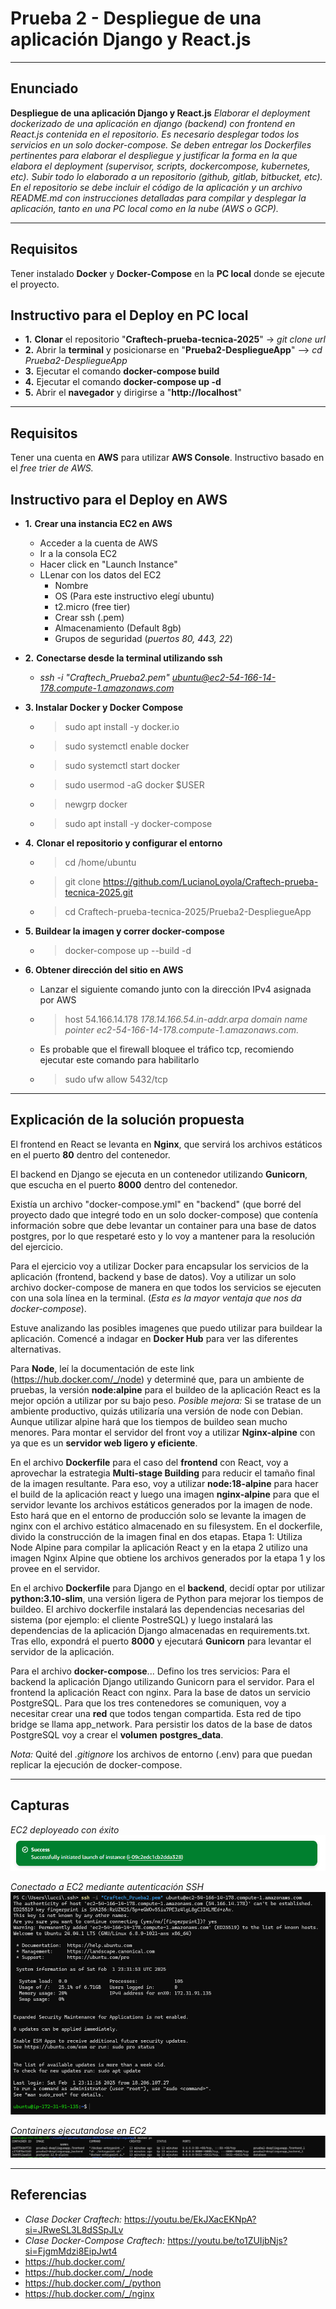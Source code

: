 # Prueba 2 -  Despliegue de una aplicación Django y React.js
---
## Enunciado
**Despliegue de una aplicación Django y React.js** 
*Elaborar el deployment dockerizado de una aplicación en django (backend) con frontend en React.js contenida en el repositorio. Es necesario desplegar todos los servicios en un solo docker-compose.
Se deben entregar los Dockerfiles pertinentes para elaborar el despliegue y justificar la forma en la que elabora el deployment (supervisor, scripts, dockercompose, kubernetes, etc).
Subir todo lo elaborado a un repositorio (github, gitlab, bitbucket, etc). En el repositorio se debe incluir el código de la aplicación y un archivo README.md con instrucciones detalladas para compilar y desplegar la aplicación, tanto en una PC local como en la nube (AWS o GCP).*

---
## Requisitos
Tener instalado **Docker** y **Docker-Compose** en la **PC local** donde se ejecute el proyecto.

## Instructivo para el Deploy en PC local

- **1.** **Clonar** el repositorio "**Craftech-prueba-tecnica-2025**" -> *git clone url*
- **2.** Abrir la **terminal** y posicionarse en "**Prueba2-DespliegueApp**" --> *cd Prueba2-DespliegueApp*
- **3.** Ejecutar el comando **docker-compose build**
- **4.** Ejecutar el comando **docker-compose up -d**
- **5.** Abrir el **navegador** y dirigirse a "**http://localhost**"

---
## Requisitos
Tener una cuenta en **AWS**  para utilizar **AWS Console**.
Instructivo basado en el *free trier de AWS.*

## Instructivo para el Deploy en AWS

- **1.** **Crear una instancia EC2 en AWS**
  - Acceder a la cuenta de AWS
  - Ir a la consola EC2
  - Hacer click en "Launch Instance"
  - LLenar con los datos del EC2 
    - Nombre
    - OS (Para este instructivo elegí ubuntu)
    - t2.micro (free tier)
    - Crear ssh (.pem)
    - Almacenamiento (Default 8gb)
    - Grupos de seguridad (*puertos 80, 443, 22*)
- **2.** **Conectarse desde la terminal utilizando ssh**
  - *ssh -i "Craftech_Prueba2.pem" ubuntu@ec2-54-166-14-178.compute-1.amazonaws.com*
- **3. Instalar Docker y Docker Compose**
  - >sudo apt install -y docker.io
  - >sudo systemctl enable docker
  - >sudo systemctl start docker
  - >sudo usermod -aG docker $USER
  - >newgrp docker
  - >sudo apt install -y docker-compose

- **4.** **Clonar el repositorio y configurar el entorno**
  - >cd /home/ubuntu
  - >git clone https://github.com/LucianoLoyola/Craftech-prueba-tecnica-2025.git
  - >cd Craftech-prueba-tecnica-2025/Prueba2-DespliegueApp
- **5. Buildear la imagen y correr docker-compose**
  - >docker-compose up --build -d
- **6. Obtener dirección del sitio en AWS**
  - Lanzar el siguiente comando junto con la dirección IPv4 asignada por AWS
  - >host 54.166.14.178
  *178.14.166.54.in-addr.arpa domain name pointer ec2-54-166-14-178.compute-1.amazonaws.com.*
  - Es probable que el firewall bloquee el tráfico tcp, recomiendo ejecutar este comando para habilitarlo
  - >sudo ufw allow 5432/tcp

---
## Explicación de la solución propuesta

El frontend en React se levanta en **Nginx**, que servirá los archivos estáticos en el puerto **80** dentro del contenedor. 

El backend en Django se ejecuta en un contenedor utilizando **Gunicorn**, que escucha en el puerto **8000** dentro del contenedor.

Existía un archivo "docker-compose.yml" en "backend" (que borré del proyecto dado que integré todo en un solo docker-compose) que contenía información sobre que debe levantar un container para una base de datos postgres, por lo que respetaré esto y lo voy a mantener para la resolución del ejercicio.

Para el ejercicio voy a utilizar Docker para encapsular los servicios de la aplicación (frontend, backend y base de datos). Voy a utilizar un solo archivo docker-compose de manera en que todos los servicios se ejecuten con una sola línea en la terminal. (*Esta es la mayor ventaja que nos da docker-compose*).

Estuve analizando las posibles imagenes que puedo utilizar para buildear la aplicación. Comencé a indagar en **Docker Hub** para ver las diferentes alternativas.

Para **Node**, leí la documentación de este link (https://hub.docker.com/_/node) y determiné que, para un ambiente de pruebas, la versión **node:alpine** para el buildeo de la aplicación React es la mejor opción a utilizar por su bajo peso. *Posible mejora:* Si se tratase de un ambiente productivo, quizás utilizaría una versión de node con Debian. Aunque utilizar alpine hará que los tiempos de buildeo sean mucho menores.
Para montar el servidor del front voy a utilizar **Nginx-alpine** con  ya que es un **servidor web ligero y eficiente**.

En el archivo **Dockerfile** para el caso del **frontend** con React, voy a aprovechar la estrategia **Multi-stage Building** para reducir el tamaño final de la imagen resultante. Para eso, voy a utilizar **node:18-alpine** para hacer el build de la aplicación react y luego una imagen **nginx-alpine** para que el servidor levante los archivos estáticos generados por la imagen de node. Esto hará que en el entorno de producción solo se levante la imagen de nginx con el archivo estático almacenado en su filesystem. En el dockerfile, divido la construcción de la imagen final en dos etapas. Etapa 1: Utiliza Node Alpine para compilar la aplicación React y en la etapa 2 utilizo una imagen Nginx Alpine que obtiene los archivos generados por la etapa 1 y los provee en el servidor.

En el archivo **Dockerfile** para Django en el **backend**, decidí optar por utilizar **python:3.10-slim**, una versión ligera de Python para mejorar los tiempos de buildeo. El archivo dockerfile instalará las dependencias necesarias del sistema (por ejemplo: el cliente PostreSQL) y luego instalará las dependencias de la aplicación Django almacenadas en requirements.txt. Tras ello, expondrá el puerto **8000** y ejecutará **Gunicorn** para levantar el servidor de la aplicación. 

Para el archivo **docker-compose**...
Defino los tres servicios: Para el backend la aplicación Django utilizando Gunicorn para el servidor. Para el frontend la aplicación React con nginx. Para la base de datos un servicio PostgreSQL.
Para que los tres contenedores se comuniquen, voy a necesitar crear una **red** que todos tengan compartida. Esta red de tipo bridge se llama app_network.
Para persistir los datos de la base de datos PostgreSQL voy a crear el **volumen** **postgres_data**.

*Nota:* Quité del *.gitignore* los archivos de entorno (.env) para que puedan replicar la ejecución de docker-compose.

---
## Capturas
*EC2 deployeado con éxito*
![EC2 Deploy](Capturas/Craftech-1.png)

*Conectado a EC2 mediante autenticación SSH*
![SSH](Capturas/Craftech-2.png)

*Containers ejecutandose en EC2*
![Containers](Capturas/Craftech-3.png)

---


## Referencias
- *Clase Docker Craftech:* https://youtu.be/EkJXacEKNpA?si=JRweSL3L8dSSpJLv
- *Clase Docker-Compose Craftech:* https://youtu.be/to1ZUIjbNjs?si=FjgmMdzi8EipJwt4
- https://hub.docker.com/
- https://hub.docker.com/_/node
- https://hub.docker.com/_/python
- https://hub.docker.com/_/nginx